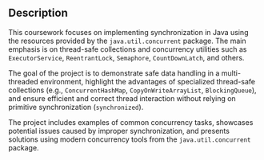 ## Description

This coursework focuses on implementing synchronization in Java using the resources provided by the `java.util.concurrent` package. The main emphasis is on thread-safe collections and concurrency utilities such as `ExecutorService`, `ReentrantLock`, `Semaphore`, `CountDownLatch`, and others.

The goal of the project is to demonstrate safe data handling in a multi-threaded environment, highlight the advantages of specialized thread-safe collections (e.g., `ConcurrentHashMap`, `CopyOnWriteArrayList`, `BlockingQueue`), and ensure efficient and correct thread interaction without relying on primitive synchronization (`synchronized`).

The project includes examples of common concurrency tasks, showcases potential issues caused by improper synchronization, and presents solutions using modern concurrency tools from the `java.util.concurrent` package.
